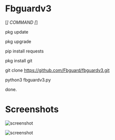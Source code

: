 # Fbguardv3

[*] COMMAND [*]

pkg update

pkg upgrade

pip install requests

pkg install git

git clone https://github.com/Fbguard/fbguardv3.git

python3 fbguardv3.py

done.



# Screenshots


![screenshot](https://i.ibb.co/4T2kpx5/Screenshot-2023-11-14-14-42-52-71.jpg)


![screenshot](https://i.ibb.co/vYGKCwZ/Screenshot-2023-11-14-21-38-57-48.jpg)
